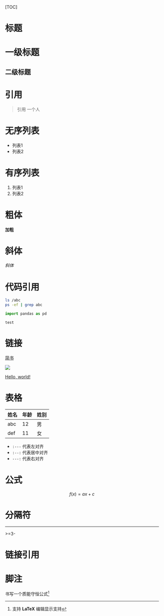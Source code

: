 [TOC]

# 标题

# 一级标题

## 二级标题

# 引用

> 引用 一个人
>

# 无序列表

- 列表1
- 列表2

# 有序列表

1. 列表1
2. 列表2

# 粗体

**加粗**

# 斜体

*斜体*

# 代码引用

```bash
ls /abc
ps -ef | grep abc
```

```python
import pandas as pd
```

`test`

# 链接



[简书](http://www.jianshu.com)

![](https://cdn2.jianshu.io/assets/web/nav-logo-4c7bbafe27adc892f3046e6978459bac.png)

<a href="http://example.com/" target="_blank">Hello, world!</a>

# 表格

 姓名 | 年龄 | 姓别  
 ---- | ---- | ---- 
 abc  | 12   | 男  
 def  | 11   | 女  

- `:---` 代表左对齐
- `:--:` 代表居中对齐
- `---:` 代表右对齐

# 公式


$$
f(x) = ax + c
$$

# 分隔符

---
\>=3-

# 链接引用

[aaa]: http://www.baidu.com	"百度"
[ddd]: http://www.google.com	"谷歌"

# 脚注
书写一个质能守恒公式[^LaTeX]

[^LaTeX]: 支持 **LaTeX** 编辑显示支持
